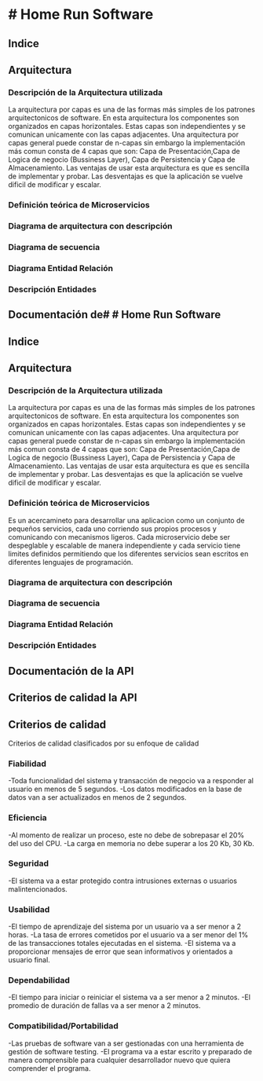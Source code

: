 # # Home Run Software
## Indice
## Arquitectura

### Descripción de la Arquitectura utilizada
La arquitectura por capas es una de las formas más simples de los patrones arquitectonicos de software. En esta arquitectura los componentes son organizados en capas horizontales. Estas capas son independientes y se comunican unicamente con las capas adjacentes. Una arquitectura por capas general puede constar de n-capas sin embargo la implementación más comun consta de 4 capas que son: Capa de Presentación,Capa de Logica de negocio (Bussiness Layer), Capa de Persistencia y Capa de Almacenamiento. Las ventajas de usar esta arquitectura es que es sencilla de implementar y probar. Las desventajas es que la aplicación se vuelve dificil de modificar y escalar. 
### Definición teórica de Microservicios

### Diagrama de arquitectura con descripción
### Diagrama de secuencia
### Diagrama Entidad Relación
### Descripción Entidades

## Documentación de# # Home Run Software
## Indice
## Arquitectura

### Descripción de la Arquitectura utilizada
La arquitectura por capas es una de las formas más simples de los patrones arquitectonicos de software. En esta arquitectura los componentes son organizados en capas horizontales. Estas capas son independientes y se comunican unicamente con las capas adjacentes. Una arquitectura por capas general puede constar de n-capas sin embargo la implementación más comun consta de 4 capas que son: Capa de Presentación,Capa de Logica de negocio (Bussiness Layer), Capa de Persistencia y Capa de Almacenamiento. Las ventajas de usar esta arquitectura es que es sencilla de implementar y probar. Las desventajas es que la aplicación se vuelve dificil de modificar y escalar. 
### Definición teórica de Microservicios
Es un acercamineto para desarrollar una aplicacion como un conjunto de pequeños servicios, cada uno corriendo sus propios procesos y comunicando con mecanismos ligeros. Cada microservicio debe ser despeglable y escalable de manera independiente y cada servicio tiene limites definidos permitiendo que los diferentes servicios sean escritos en diferentes lenguajes de programación.

### Diagrama de arquitectura con descripción
### Diagrama de secuencia
### Diagrama Entidad Relación
### Descripción Entidades

## Documentación de la API
## Criterios de calidad la API
## Criterios de calidad
Criterios de calidad clasificados por su enfoque de calidad

### Fiabilidad
-Toda funcionalidad del sistema y transacción de negocio va a responder al usuario en menos de 5 segundos.
-Los datos modificados en la base de datos van a ser actualizados en menos de 2 segundos.

### Eficiencia
-Al momento de realizar un proceso, este no debe de sobrepasar el 20% del uso del CPU.
-La carga en memoria no debe superar a los 20 Kb, 30 Kb.

### Seguridad
-El sistema va a estar protegido contra intrusiones externas o usuarios malintencionados.

### Usabilidad
-El tiempo de aprendizaje del sistema por un usuario va a ser menor a 2 horas.
-La tasa de errores cometidos por el usuario va a ser menor del 1% de las transacciones  totales ejecutadas en el sistema.
-El sistema va a proporcionar mensajes de error que sean informativos y orientados a usuario final.

### Dependabilidad
-El tiempo para iniciar o reiniciar el sistema va a ser menor a 2 minutos.
-El promedio de duración de fallas va a ser menor a 2 minutos.

### Compatibilidad/Portabilidad
-Las pruebas de software van a ser gestionadas con una herramienta de gestión de software testing.
-El programa va a estar escrito y preparado de manera comprensible para cualquier desarrollador nuevo que quiera comprender el programa.


